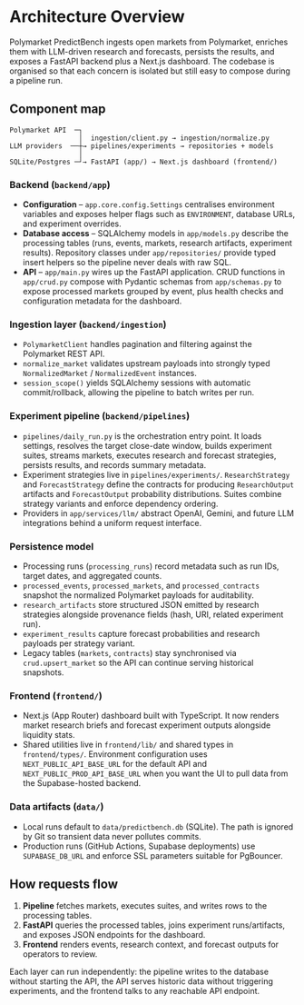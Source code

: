 # Architecture Overview

Polymarket PredictBench ingests open markets from Polymarket, enriches them
with LLM-driven research and forecasts, persists the results, and exposes a
FastAPI backend plus a Next.js dashboard. The codebase is organised so that
each concern is isolated but still easy to compose during a pipeline run.

## Component map

```
Polymarket API  ─┐
                 │  ingestion/client.py → ingestion/normalize.py
LLM providers  ──┼→ pipelines/experiments → repositories + models
                 │
SQLite/Postgres ─┘→ FastAPI (app/) → Next.js dashboard (frontend/)
```

### Backend (`backend/app`)
- **Configuration** – `app.core.config.Settings` centralises environment
  variables and exposes helper flags such as `ENVIRONMENT`, database URLs, and
  experiment overrides.
- **Database access** – SQLAlchemy models in `app/models.py` describe the
  processing tables (runs, events, markets, research artifacts, experiment
  results). Repository classes under `app/repositories/` provide typed insert
  helpers so the pipeline never deals with raw SQL.
- **API** – `app/main.py` wires up the FastAPI application. CRUD functions in
  `app/crud.py` compose with Pydantic schemas from `app/schemas.py` to expose
  processed markets grouped by event, plus health checks and configuration
  metadata for the dashboard.

### Ingestion layer (`backend/ingestion`)
- `PolymarketClient` handles pagination and filtering against the Polymarket
  REST API.
- `normalize_market` validates upstream payloads into strongly typed
  `NormalizedMarket` / `NormalizedEvent` instances.
- `session_scope()` yields SQLAlchemy sessions with automatic commit/rollback,
  allowing the pipeline to batch writes per run.

### Experiment pipeline (`backend/pipelines`)
- `pipelines/daily_run.py` is the orchestration entry point. It loads settings,
  resolves the target close-date window, builds experiment suites, streams
  markets, executes research and forecast strategies, persists results, and
  records summary metadata.
- Experiment strategies live in `pipelines/experiments/`. `ResearchStrategy`
  and `ForecastStrategy` define the contracts for producing `ResearchOutput`
  artifacts and `ForecastOutput` probability distributions. Suites combine
  strategy variants and enforce dependency ordering.
- Providers in `app/services/llm/` abstract OpenAI, Gemini, and future LLM
  integrations behind a uniform request interface.

### Persistence model
- Processing runs (`processing_runs`) record metadata such as run IDs, target
  dates, and aggregated counts.
- `processed_events`, `processed_markets`, and `processed_contracts` snapshot
  the normalized Polymarket payloads for auditability.
- `research_artifacts` store structured JSON emitted by research strategies
  alongside provenance fields (hash, URI, related experiment run).
- `experiment_results` capture forecast probabilities and research payloads per
  strategy variant.
- Legacy tables (`markets`, `contracts`) stay synchronised via
  `crud.upsert_market` so the API can continue serving historical snapshots.

### Frontend (`frontend/`)
- Next.js (App Router) dashboard built with TypeScript. It now renders market
  research briefs and forecast experiment outputs alongside liquidity stats.
- Shared utilities live in `frontend/lib/` and shared types in
  `frontend/types/`. Environment configuration uses
  `NEXT_PUBLIC_API_BASE_URL` for the default API and
  `NEXT_PUBLIC_PROD_API_BASE_URL` when you want the UI to pull data from the
  Supabase-hosted backend.

### Data artifacts (`data/`)
- Local runs default to `data/predictbench.db` (SQLite). The path is ignored by
  Git so transient data never pollutes commits.
- Production runs (GitHub Actions, Supabase deployments) use `SUPABASE_DB_URL`
  and enforce SSL parameters suitable for PgBouncer.

## How requests flow
1. **Pipeline** fetches markets, executes suites, and writes rows to the
   processing tables.
2. **FastAPI** queries the processed tables, joins experiment runs/artifacts,
   and exposes JSON endpoints for the dashboard.
3. **Frontend** renders events, research context, and forecast outputs for
   operators to review.

Each layer can run independently: the pipeline writes to the database without
starting the API, the API serves historic data without triggering experiments,
and the frontend talks to any reachable API endpoint.
